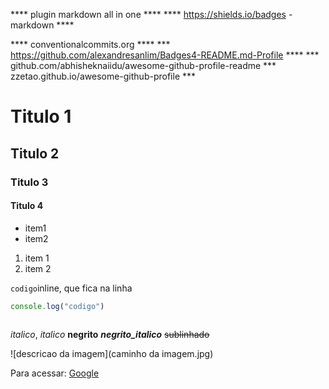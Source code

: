 **** plugin markdown all in one ****
**** https://shields.io/badges - markdown ****

**** conventionalcommits.org ****
***     https://github.com/alexandresanlim/Badges4-README.md-Profile ****
*** github.com/abhisheknaiidu/awesome-github-profile-readme
*** zzetao.github.io/awesome-github-profile ***
# Titulo 1
## Titulo 2
### Titulo 3
#### Titulo 4

- item1
- item2

1. item 1
2. item 2

`codigo`inline, que fica na linha
```javascript ou bash ou css
console.log("codigo")
	
```
*italico*, _italico_
**negrito**
**_negrito_italico_**
~~sublinhado~~

![descricao da imagem](caminho da imagem.jpg)

Para acessar: [Google](https://www.google.com)


